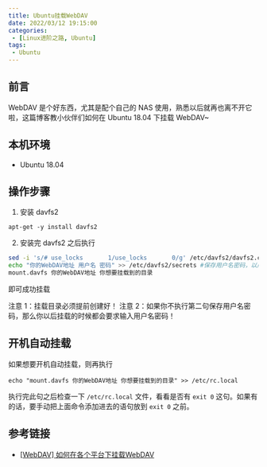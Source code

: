 ```yaml
---
title: Ubuntu挂载WebDAV
date: 2022/03/12 19:15:00
categories:
 - [Linux进阶之路, Ubuntu]
tags: 
 - Ubuntu
---
```


## 前言
WebDAV 是个好东西，尤其是配个自己的 NAS 使用，熟悉以后就再也离不开它啦，这篇博客教小伙伴们如何在 Ubuntu 18.04 下挂载 WebDAV~

## 本机环境
* Ubuntu 18.04

## 操作步骤
1. 安装 davfs2
```
apt-get -y install davfs2
```

2. 安装完 davfs2 之后执行
```bash
sed -i 's/# use_locks       1/use_locks       0/g' /etc/davfs2/davfs2.conf
echo "你的WebDAV地址 用户名 密码" >> /etc/davfs2/secrets #保存用户名密码，以后可以直接免密码挂载
mount.davfs 你的WebDAV地址 你想要挂载到的目录
```

即可成功挂载

注意 1：挂载目录必须提前创建好！
注意 2：如果你不执行第二句保存用户名密码，那么你以后挂载的时候都会要求输入用户名密码！

## 开机自动挂载
如果想要开机自动挂载，则再执行
```
echo "mount.davfs 你的WebDAV地址 你想要挂载到的目录" >> /etc/rc.local
```

执行完此句之后检查一下 `/etc/rc.local` 文件，看看是否有 `exit 0` 这句。如果有的话，要手动把上面命令添加进去的语句放到 `exit 0` 之前。

## 参考链接
* [[WebDAV] 如何在各个平台下挂载WebDAV](https://moe.best/linux-memo/mount-webdav.html)
